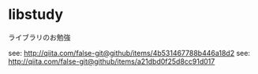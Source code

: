 # libstudy
ライブラリのお勉強

see: http://qiita.com/false-git@github/items/4b531467788b446a18d2
see: http://qiita.com/false-git@github/items/a21dbd0f25d8cc91d017
